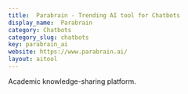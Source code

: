 ```yaml
---
title:  Parabrain - Trending AI tool for Chatbots
display_name:  Parabrain
category: Chatbots
category_slug: chatbots
key: parabrain_ai
website: https://www.parabrain.ai/
layout: aitool
---
```


Academic knowledge-sharing platform.
